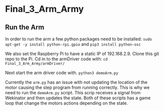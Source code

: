# Final_3_Arm_Army

## Run the Arm 
 In order to run the arm a few python packages need to be installed:
 ```sudo apt-get -y install python-rpi.gpio``` and
 ```pip3 install python-osc```
 
 We also set the Raspberry Pi to have a static IP of 192.168.2.9. Clone this git repo to the Pi. Cd in to the armDriver code with:
 ```cd Final_3_Arm_Army/armDriver/```
 
 Next start the arm driver code with.
 ```python3 demoArm.py```
 
 Currently the ```arm.py``` has an issue with not updating the location of the motor causing the step program from running correctly. This is why we need to run the ```demoArm.py``` script. This scrip receives a signal from Wekinator and then updates the state. Both of these scripts has a game loop that change the motors actions depending on the state.
 
 
